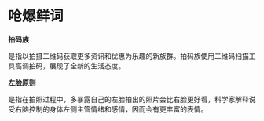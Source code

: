 # 呛爆鲜词

**拍码族**

是指以拍摄二维码获取更多资讯和优惠为乐趣的新族群。拍码族使用二维码扫描工具高调拍码，展现了全新的生活态度。 

**左脸原则**

是指在拍照过程中，多暴露自己的左脸拍出的照片会比右脸更好看，科学家解释说受右脑控制的身体左侧主管情绪和感情，因而会有更丰富的表情。